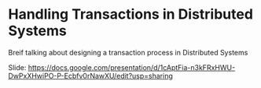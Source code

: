 # Handling Transactions in Distributed Systems
Breif talking about designing a transaction process in Distributed Systems

Slide: 
https://docs.google.com/presentation/d/1cAptFia-n3kFRxHWU-DwPxXHwiPO-P-Ecbfv0rNawXU/edit?usp=sharing
